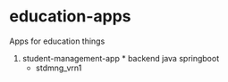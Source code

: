 # education-apps
Apps for education things
  1. student-management-app
    * backend java springboot
      - stdmng_vrn1